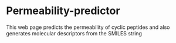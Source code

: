 # Permeability-predictor
This web page predicts the permeability of cyclic peptides and also generates molecular descriptors from the SMILES string
